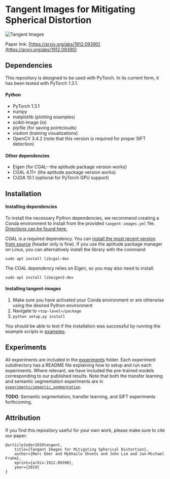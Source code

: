 # Tangent Images for Mitigating Spherical Distortion
![Tangent Images](./images/figure_1.png)

Paper link: [https://arxiv.org/abs/1912.09390](https://arxiv.org/abs/1912.09390)

## Dependencies

This repository is designed to be used with PyTorch. In its current form, it has been tested with PyTorch 1.3.1.

#### Python

* PyTorch 1.3.1
* numpy
* matplotlib (plotting examples)
* scikit-image (io)
* plyfile (for saving pointclouds)
* visdom (training visualizations)
* OpenCV 3.4.2 (note that this version is required for proper SIFT detection)

#### Other dependencies

* Eigen (for CGAL--the aptitude package version works)
* CGAL 4.11+ (the aptitude package version works)
* CUDA 10.1 (optional for PyTorch GPU support)


## Installation

#### Installing dependencies
To install the necessary Python dependencies, we recommend creating a Conda environment to install from the provided `tangent-images.yml` file. [Directions can be found here.](https://docs.conda.io/projects/conda/en/latest/user-guide/tasks/manage-environments.html#creating-an-environment-from-an-environment-yml-file)

CGAL is a required dependency. You can [install the most recent version from source](https://doc.cgal.org/latest/Manual/general_intro.html) (header only is fine). If you use the aptitude package manager on Linux, you can alternatively install the library with the command:

```
sudo apt install libcgal-dev
```

The CGAL dependency relies on Eigen, so you may also need to install:

```
sudo apt install libeigen3-dev
```

#### Installing tangent-images

 1. Make sure you have activated your Conda environment or are otherwise using the desired Python environment
 2. Navigate to `<top-level>/package`
 3. `python setup.py install`


You should be able to test if the installation was successful by running the example scripts in [examples](./examples).

## Experiments

All experiments are included in the [experiments](./experiments) folder. Each experiment subdirectory has a README file explaining how to setup and run each experiments. Where relevant, we have included the pre-trained models corresponding to our published results. Note that both the transfer learning and semantic segmentation experiments are in [`experiments/semantic_segmentation`](experiments/semantic_segmentation).

**TODO**: Semantic segmentation, transfer learning, and SIFT experiments forthcoming.

## Attribution

If you find this repository useful for your own work, please make sure to cite our paper:

```
@article{eder2019tangent,
    title={Tangent Images for Mitigating Spherical Distortion},
    author={Marc Eder and Mykhailo Shvets and John Lim and Jan-Michael Frahm},
    eprint={arXiv:1912.09390},
    year={2019}
}
```
